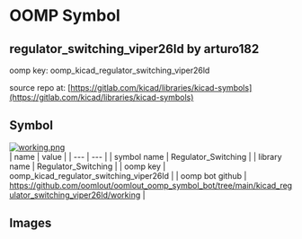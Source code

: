 # OOMP Symbol  
## regulator_switching_viper26ld  by arturo182  
  
oomp key: oomp_kicad_regulator_switching_viper26ld  
  
source repo at: [https://gitlab.com/kicad/libraries/kicad-symbols](https://gitlab.com/kicad/libraries/kicad-symbols)  
## Symbol  
  
[![working.png](working_600.png)](working.png)  
| name | value | 
| --- | --- | 
| symbol name | Regulator_Switching | 
| library name | Regulator_Switching | 
| oomp key | oomp_kicad_regulator_switching_viper26ld | 
| oomp bot github | https://github.com/oomlout/oomlout_oomp_symbol_bot/tree/main/kicad_regulator_switching_viper26ld/working | 
## Images  
